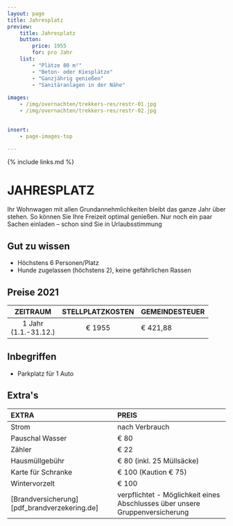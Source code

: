 ```yaml
---
layout: page
title: Jahresplatz
preview: 
    title: Jahresplatz
    button:
        price: 1955
        for: pro Jahr
    list:
        - "Plätze 80 m²"
        - "Beton- oder Kiesplätze"
        - "Ganzjährig genießen"
        - "Sanitäranlagen in der Nähe"
        
images:
    - /img/overnachten/trekkers-res/restr-01.jpg
    - /img/overnachten/trekkers-res/restr-02.jpg

    
insert:
    - page-images-top

---
```


{% include links.md %}

# JAHRESPLATZ

Ihr Wohnwagen mit allen Grundannehmlichkeiten bleibt das ganze Jahr über stehen. So können Sie Ihre Freizeit optimal genießen. Nur noch ein paar Sachen einladen – schon sind Sie in Urlaubsstimmung 

## Gut zu wissen

- Höchstens 6 Personen/Platz
- Hunde zugelassen (höchstens 2), keine gefährlichen Rassen

## Preise 2021

ZEITRAUM              | STELLPLATZKOSTEN       | GEMEINDESTEUER      
:--------------------:|:----------------------:|--------------|          
1 Jahr<br>(1.1.-31.12.) |€ 1955               |€ 421,88            
 
## Inbegriffen

- Parkplatz für 1 Auto

## Extra's

EXTRA             | PREIS 
:------------------|:-----------|
Strom              |nach Verbrauch
Pauschal Wasser    |€ 80
Zähler             |€ 22
Hausmüllgebühr     |€ 80 (inkl. 25 Müllsäcke)
Karte für Schranke |€ 100 (Kaution € 75)
Wintervorzelt      |€ 100
[Brandversicherung][pdf_brandverzekering.de]|verpflichtet - Möglichkeit eines Abschlusses über unsere Gruppenversicherung

